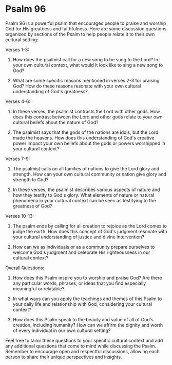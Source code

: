 # Psalm 96

Psalm 96 is a powerful psalm that encourages people to praise and worship God for His greatness and faithfulness. Here are some discussion questions organized by sections of the Psalm to help people relate it to their own cultural setting:

Verses 1-3:

1. How does the psalmist call for a new song to be sung to the Lord? In your own cultural context, what would it look like to sing a new song to God?

2. What are some specific reasons mentioned in verses 2-3 for praising God? How do these reasons resonate with your own cultural understanding of God's greatness?

Verses 4-6:

1. In these verses, the psalmist contrasts the Lord with other gods. How does this contrast between the Lord and other gods relate to your own cultural beliefs about the nature of God?

2. The psalmist says that the gods of the nations are idols, but the Lord made the heavens. How does this understanding of God's creative power impact your own beliefs about the gods or powers worshipped in your cultural context?

Verses 7-9:

1. The psalmist calls on all families of nations to give the Lord glory and strength. How can your own cultural community or nation give glory and strength to God?

2. In these verses, the psalmist describes various aspects of nature and how they testify to God's glory. What elements of nature or natural phenomena in your cultural context can be seen as testifying to the greatness of God?

Verses 10-13:

1. The psalm ends by calling for all creation to rejoice as the Lord comes to judge the earth. How does this concept of God's judgment resonate with your cultural understanding of justice and divine intervention?

2. How can we as individuals or as a community prepare ourselves to welcome God's judgment and celebrate His righteousness in our cultural context?

Overall Questions:

1. How does this Psalm inspire you to worship and praise God? Are there any particular words, phrases, or ideas that you find especially meaningful or relatable?

2. In what ways can you apply the teachings and themes of this Psalm to your daily life and relationship with God, considering your cultural context?

3. How does this Psalm speak to the beauty and value of all of God's creation, including humanity? How can we affirm the dignity and worth of every individual in our own cultural setting?

Feel free to tailor these questions to your specific cultural context and add any additional questions that come to mind while discussing the Psalm. Remember to encourage open and respectful discussions, allowing each person to share their unique perspectives and insights.